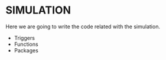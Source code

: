 # SIMULATION

Here we are going to write the code related with the simulation.

- Triggers
- Functions
- Packages
